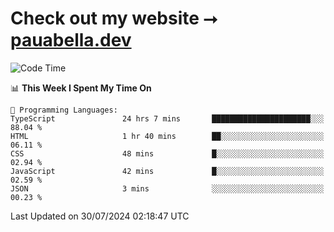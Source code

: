 # Check out my website ⭢ [pauabella.dev](https://pauabella.dev)

<!--START_SECTION:waka-->
![Code Time](http://img.shields.io/badge/Code%20Time-3%2C614%20hrs%2054%20mins-blue)

📊 **This Week I Spent My Time On** 

```text
💬 Programming Languages: 
TypeScript               24 hrs 7 mins       ██████████████████████░░░   88.04 % 
HTML                     1 hr 40 mins        ██░░░░░░░░░░░░░░░░░░░░░░░   06.11 % 
CSS                      48 mins             █░░░░░░░░░░░░░░░░░░░░░░░░   02.94 % 
JavaScript               42 mins             █░░░░░░░░░░░░░░░░░░░░░░░░   02.59 % 
JSON                     3 mins              ░░░░░░░░░░░░░░░░░░░░░░░░░   00.23 % 
```


 Last Updated on 30/07/2024 02:18:47 UTC
<!--END_SECTION:waka-->
